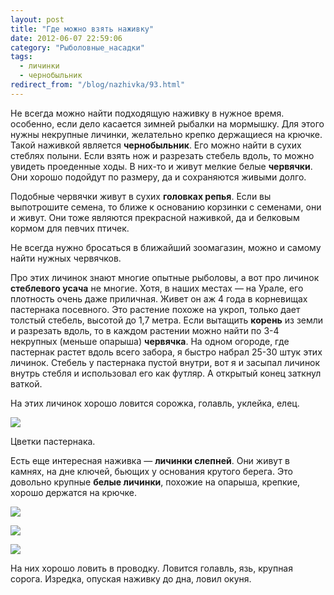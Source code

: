 ```yaml
---
layout: post
title: "Где можно взять наживку"
date: 2012-06-07 22:59:06
category: "Рыболовные_насадки"
tags:
  - личинки
  - чернобыльник
redirect_from: "/blog/nazhivka/93.html"
---
```

Не всегда можно найти подходящую наживку в нужное время. особенно, если
дело касается зимней рыбалки на мормышку. Для этого нужны некрупные
личинки, желательно крепко держащиеся на крючке. Такой наживкой является
**чернобыльник**. Его можно найти в сухих стеблях полыни. Если взять нож
и разрезать стебель вдоль, то можно увидеть проеденные ходы. В них-то и
живут мелкие белые **червячки**. Они хорошо подойдут по размеру, да и
сохраняются живыми долго.

Подобные червячки живут в сухих **головках репья**. Если вы выпотрошите
семена, то ближе к основанию корзинки с семенами, они и живут. Они тоже
являются прекрасной наживкой, да и белковым кормом для певчих птичек.

Не всегда нужно бросаться в ближайший зоомагазин, можно и самому найти
нужных червячков.

Про этих личинок знают многие опытные рыболовы, а вот про личинок
**стеблевого усача** не многие. Хотя, в наших местах — на Урале, его
плотность очень даже приличная. Живет он аж 4 года в корневищах
пастернака посевного. Это растение похоже на укроп, только дает толстый
стебель, высотой до 1,7 метра. Если вытащить **корень** из земли и
разрезать вдоль, то в каждом растении можно найти по 3-4 некрупных
(меньше опарыша) **червячка**. На одном огороде, где пастернак растет
вдоль всего забора, я быстро набрал 25-30 штук этих личинок. Стебель у
пастернака пустой внутри, вот я и засыпал личинок внутрь стебля и
использовал его как футляр. А открытый конец заткнул ваткой.

На этих личинок хорошо ловится сорожка, голавль, уклейка, елец.

![](http://img-fotki.yandex.ru/get/6309/13906080.1b/0_76c61_5cf132bd_L.jpg)

Цветки пастернака.

Есть еще интересная наживка — **личинки слепней**. Они живут в камнях,
на дне ключей, бьющих у основания крутого берега. Это довольно крупные
**белые личинки**, похожие на опарыша, крепкие, хорошо держатся на
крючке.

![](http://fishingguru.ru/uploads/images/00/00/01/2012/08/05/265b60.jpg)

![](http://fishingguru.ru/uploads/images/00/00/01/2012/08/05/f80826.jpg)

![](http://fishingguru.ru/uploads/images/00/00/01/2012/08/05/19ad74.jpg)

На них хорошо ловить в проводку. Ловится голавль, язь, крупная сорога.
Изредка, опуская наживку до дна, ловил окуня.

